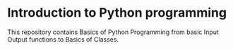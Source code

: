 # Introduction to Python programming
This repository contains Basics of Python Programming from basic Input Output functions to Basics of Classes.
